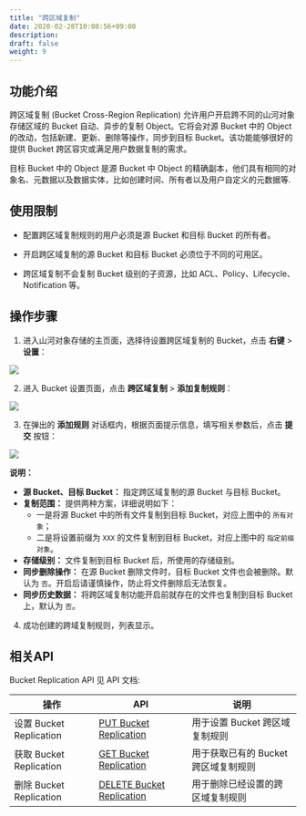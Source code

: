 ```yaml
---
title: "跨区域复制"
date: 2020-02-28T10:08:56+09:00
description:
draft: false
weight: 9
---
```


## 功能介绍

跨区域复制 (Bucket Cross-Region Replication) 允许用户开启跨不同的山河对象存储区域的 Bucket 自动、异步的复制 Object。它将会对源 Bucket 中的 Object 的改动，包括新建、更新、删除等操作，同步到目标 Bucket。该功能能够很好的提供 Bucket 跨区容灾或满足用户数据复制的需求。

目标 Bucket 中的 Object 是源 Bucket 中 Object 的精确副本，他们具有相同的对象名、元数据以及数据实体，比如创建时间、所有者以及用户自定义的元数据等.

## 使用限制

- 配置跨区域复制规则的用户必须是源 Bucket 和目标 Bucket 的所有者。

- 开启跨区域复制的源 Bucket 和目标 Bucket 必须位于不同的可用区。

- 跨区域复制不会复制 Bucket 级别的子资源，比如 ACL、Policy、Lifecycle、Notification 等。

## 操作步骤
1. 进入山河对象存储的主页面，选择待设置跨区域复制的 Bucket，点击 **右键** > **设置**：

 ![](/storage/object-storage/_images/set_bucket_acl1.png)

2. 进入 Bucket 设置页面，点击 **跨区域复制** > **添加复制规则**：

 ![](/storage/object-storage/_images/set_bucket_replication2.png)

3. 在弹出的 **添加规则** 对话框内，根据页面提示信息，填写相关参数后，点击 **提交** 按钮：

 ![](/storage/object-storage/_images/set_bucket_replication3.png)

 **说明：**
   - **源 Bucket、目标 Bucket：** 指定跨区域复制的源 Bucket 与目标 Bucket。
   - **复制范围：** 提供两种方案，详细说明如下：
      - 一是将源 Bucket 中的所有文件复制到目标 Bucket，对应上图中的 `所有对象`；
      - 二是将设置前缀为 `XXX` 的文件复制到目标 Bucket，对应上图中的 `指定前缀对象`。
   - **存储级别：** 文件复制到目标 Bucket 后，所使用的存储级别。
   - **同步删除操作：** 在源 Bucket 删除文件时，目标 Bucket 文件也会被删除。默认为 `否`。开启后请谨慎操作，防止将文件删除后无法恢复。
   - **同步历史数据：** 将跨区域复制功能开启前就存在的文件也复制到目标 Bucket 上，默认为 `否`。

4. 成功创建的跨域复制规则，列表显示。

## 相关API

Bucket Replication API 见 API 文档:

|操作|API|说明|
|--|--|--|
|设置 Bucket Replication|[PUT Bucket Replication](/storage/object-storage/api/bucket/repliation/put_replication)|用于设置 Bucket 跨区域复制规则|
|获取 Bucket Replication|[GET Bucket Replication](/storage/object-storage/api/bucket/repliation/get_replication)|用于获取已有的 Bucket 跨区域复制规则|
|删除 Bucket Replication|[DELETE Bucket Replication](/storage/object-storage/api/bucket/repliation/delete_replication)|用于删除已经设置的跨区域复制规则|


